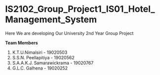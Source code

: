 # IS2102_Group_Project1_IS01_Hotel_Management_System

Here We are developing Our University 2nd Year Group Project


**Team Members**

1. K.T.U.Nimalsiri - 19020503
2. S.S.N. Peellapitiya - 19020562
3. S.A.A.K.J. Samarawickrama - 19020767
4. G.L.C. Galhena - 19020252
